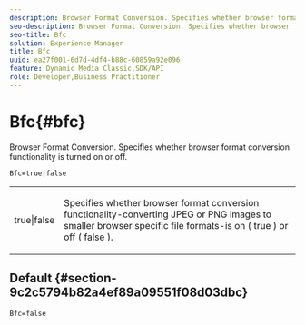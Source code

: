 ```yaml
---
description: Browser Format Conversion. Specifies whether browser format conversion functionality is turned on or off.
seo-description: Browser Format Conversion. Specifies whether browser format conversion functionality is turned on or off.
seo-title: Bfc
solution: Experience Manager
title: Bfc
uuid: ea27f001-6d7d-4df4-b88c-60859a92e096
feature: Dynamic Media Classic,SDK/API
role: Developer,Business Practitioner
---
```


# Bfc{#bfc}

Browser Format Conversion. Specifies whether browser format conversion functionality is turned on or off.

<!--<a id="section_2768B2BEEE214676AA32F17E2A0E3343"></a>-->

`Bfc=true|false`

<table id="simpletable_998CF426296945FEA48D19E33B71A17E"> 
 <tr class="strow"> 
  <td class="stentry"> <p> <span class="codeph"> true|false </span> </p> </td> 
  <td class="stentry"> <p>Specifies whether browser format conversion functionality-converting JPEG or PNG images to smaller browser specific file formats-is on ( <span class="codeph"> true </span>) or off ( <span class="codeph"> false </span>). </p> </td> 
 </tr> 
</table>

## Default {#section-9c2c5794b82a4ef89a09551f08d03dbc}

`Bfc=false` 
